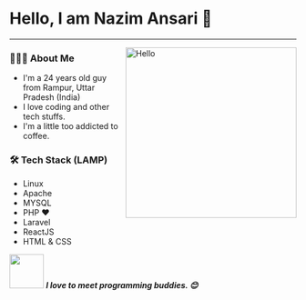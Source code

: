 # Hello, I am Nazim Ansari 🤩
---
<img align="right" alt="Hello" src="https://i.giphy.com/media/Cmr1OMJ2FN0B2/giphy.webp" width="300">

<h3> 👨🏻‍💻 About Me </h3>

- I'm a 24 years old guy from Rampur, Uttar Pradesh (India)
- I love coding and other tech stuffs.
- I'm a little too addicted to coffee.


<h3>🛠 Tech Stack (LAMP)</h3>

- Linux
- Apache
- MYSQL
- PHP ❤
- Laravel
- ReactJS
- HTML & CSS

<img src="https://media.giphy.com/media/LnQjpWaON8nhr21vNW/giphy.gif" width="60"> <em><b>I love to meet programming buddies. 😊</em>
